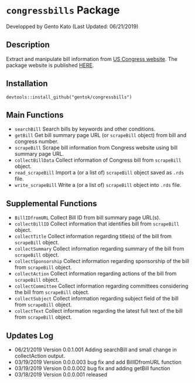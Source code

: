 # <code>congressbills</code> Package
Developped by Gento Kato (Last Updated: 06/21/2019) 

## Description

Extract and manipulate bill information from [US Congress website](https://www.congress.gov). 
The package website is published [HERE](https://gentok.github.io/congressbills/).

## Installation

<code>devtools::install_github("gentok/congressbills")</code>

## Main Functions

* <code>searchBill</code> Search bills by keywords and other conditions.
* <code>getBill</code> Get bill summary page URL (or <code>scrapeBill</code> object) from bill and congress number.
* <code>scrapeBill</code> Scrape bill information from Congress website using bill summary page URL.
* <code>collectBillData</code> Collect information of Congress bill from <code>scrapeBill</code> object.
* <code>read_scrapeBill</code> Import a (or a list of) <code>scrapeBill</code> object saved as <code>.rds</code> file.
* <code>write_scrapeBill</code> Write a (or a list of) <code>scrapeBill</code> object into <code>.rds</code> file.

## Supplemental Functions

* <code>BillIDfromURL</code> Collect Bill ID from bill summary page URL(s).
* <code>collectBillID</code> Collect information that identifies bill from <code>scrapeBill</code> object.
* <code>collectTitle</code> Collect information regarding title(s) of the bill from <code>scrapeBill</code> object.
* <code>collectSummary</code> Collect information regarding summary of the bill from <code>scrapeBill</code> object.
* <code>collectSponsorship</code> Collect information regarding sponsorship of the bill from <code>scrapeBill</code> object.
* <code>collectAction</code> Collect information regarding actions of the bill from <code>scrapeBill</code> object.
* <code>collectCommittee</code> Collect information regarding committees considering the bill from <code>scrapeBill</code> object.
* <code>collectSubject</code> Collect information regarding subject field of the bill from <code>scrapeBill</code> object.
* <code>collectText</code> Collect information regarding the latest full text of the bill from <code>scrapeBill</code> object.

## Updates Log

* 06/21/2019 Version 0.0.1.001 Adding searchBill and small change in collectAction output.
* 03/19/2019 Version 0.0.0.003 bug fix and add BillIDfromURL function
* 03/19/2019 Version 0.0.0.002 bug fix and adding getBill function
* 03/18/2019 Version 0.0.0.001 released
